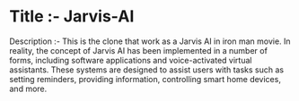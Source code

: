 # Title :- Jarvis-AI
Description :- This is the clone that work as a Jarvis AI in iron man movie. In reality, the concept of Jarvis AI has been implemented in a number of forms, including software applications and voice-activated virtual assistants. These systems are designed to assist users with tasks such as setting reminders, providing information, controlling smart home devices, and more.

